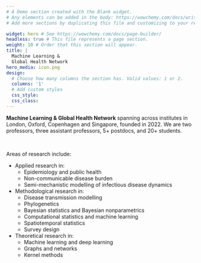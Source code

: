 ```yaml
---
# A Demo section created with the Blank widget.
# Any elements can be added in the body: https://wowchemy.com/docs/writing-markdown-latex/
# Add more sections by duplicating this file and customizing to your requirements.

widget: hero # See https://wowchemy.com/docs/page-builder/
headless: true # This file represents a page section.
weight: 10 # Order that this section will appear.
title: |
  Machine Learning &  
  Global Health Network
hero_media: icon.png
design:
  # Choose how many columns the section has. Valid values: 1 or 2.
  columns: '1'
  # Add custom styles
  css_style:
  css_class:
---
```



**Machine Learning & Global Health Network** spanning across institutes in London, Oxford, Copenhagen and Singapore, founded in 2022. We are two professors, three assistant professors, 5+ postdocs, and 20+ students.

<br>

Areas of research include:

* Applied research in:
  * Epidemiology and public health 
  * Non-communicable disease burden
  * Semi-mechanistic modelling of infectious disease dynamics
* Methodological research in:
  * Disease transmission modelling
  * Phylogenetics
  * Bayesian statistics and Bayesian nonparametrics
  * Computational statistics and machine learning
  * Spatiotemporal statistics
  * Survey design
* Theoretical research in:
  * Machine learning and deep learning
  * Graphs and networks
  * Kernel methods


